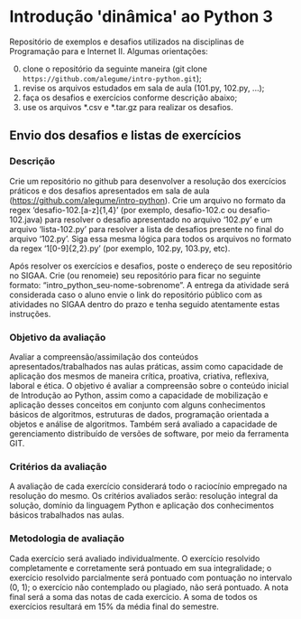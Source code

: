 # Introdução 'dinâmica' ao Python 3

Repositório de exemplos e desafios utilizados na disciplinas de Programação para e Internet II.
Algumas orientações:

0. clone o repositório da seguinte maneira (git clone `https://github.com/alegume/intro-python.git`);
1. revise os arquivos estudados em sala de aula (101.py, 102.py, ...);
2. faça os desafios e exercícios conforme descrição abaixo;
3. use os arquivos \*.csv e \*.tar.gz para realizar os desafios.

## Envio dos desafios e listas de exercícios


### Descrição

Crie um repositório no github para desenvolver a resolução dos exercícios práticos e dos desafios apresentados em sala de aula (https://github.com/alegume/intro-python). Crie um arquivo no formato da regex ‘desafio-102\.[a-z]{1,4}’ (por exemplo, desafio-102.c ou desafio-102.java) para resolver o desafio apresentado no arquivo ‘102.py’ e um arquivo ‘lista-102.py’ para resolver a lista de desafios presente no final do arquivo ‘102.py’. Siga essa mesma lógica para todos os arquivos no formato da regex ‘1[0-9]{2,2}\.py’ (por exemplo, 102.py, 103.py, etc).

Após resolver os exercícios e desafios, poste o endereço de seu repositório no SIGAA. Crie (ou renomeie) seu repositório para ficar no seguinte formato: “intro_python_seu-nome-sobrenome”. A entrega da atividade será considerada caso o aluno envie o link do repositório público com as atividades no SIGAA dentro do prazo e tenha seguido atentamente estas instruções.


### Objetivo da avaliação

Avaliar a compreensão/assimilação dos conteúdos apresentados/trabalhados nas aulas práticas, assim como capacidade de aplicação dos mesmos de maneira crítica, proativa, criativa, reflexiva, laboral e ética. O objetivo é avaliar a compreensão sobre o conteúdo inicial de Introdução ao Python, assim como a capacidade de mobilização e aplicação desses conceitos em conjunto com alguns conhecimentos básicos de algoritmos, estruturas de dados, programação orientada a objetos e análise de algoritmos. Também será avaliado a capacidade de gerenciamento distribuído de versões de software, por meio da ferramenta GIT.

### Critérios da avaliação

A avaliação de cada exercício considerará todo o raciocínio empregado na resolução do mesmo. Os critérios avaliados serão: resolução integral da solução, domínio da linguagem Python e aplicação dos conhecimentos básicos trabalhados nas aulas.

### Metodologia de avaliação

Cada exercício será avaliado individualmente. O exercício resolvido completamente e corretamente será pontuado em sua integralidade; o exercício resolvido parcialmente será pontuado com pontuação no intervalo (0, 1); o exercício não contemplado ou plagiado, não será pontuado. A nota final será a soma das notas de cada exercício. A soma de todos os exercícios resultará em 15% da média final do semestre.
